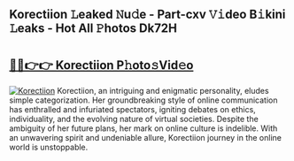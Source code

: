 ## Korectiion 𝙻eaked 𝙽u𝚍e - Part-cxv 𝚅𝚒deo B𝚒kini 𝙻eaks - Hot All 𝙿hotos Dk72H

# <h2><a href="http://ld0ssl.urlbe.top/?page=Korectiion">🔗🔗👉👉 Korectiion P𝚑oto𝚜Vid𝚎o</a></h2>

[![Korectiion](https://i.imgur.com/eBuTRDB.gif)](http://ld0ssl.urlbe.top/?page=Korectiion)
Korectiion, an intriguing and enigmatic personality, eludes simple categorization. Her groundbreaking style of online communication has enthralled and infuriated spectators, igniting debates on ethics, individuality, and the evolving nature of virtual societies. Despite the ambiguity of her future plans, her mark on online culture is indelible. With an unwavering spirit and undeniable allure, Korectiion journey in the online world is unstoppable.
